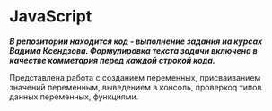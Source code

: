 # JavaScript
***В репозитории находится код - выполнение задания на курсах Вадима Ксендзова. Формулировка текста задачи включена в качестве комметария перед каждой строкой кода.***

Представлена работа с созданием переменных, присваиванием значений переменным, выведением в консоль, проверкоq типов данных переменных, функциями.
